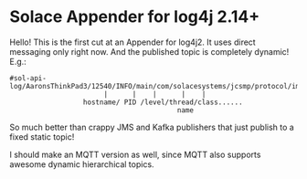 # Solace Appender for log4j 2.14+

Hello!  This is the first cut at an Appender for log4j2.  It uses direct messaging only right now.  And the published topic is completely dynamic!  E.g.:

```
#sol-api-log/AaronsThinkPad3/12540/INFO/main/com/solacesystems/jcsmp/protocol/impl/TcpClientChannel
                       |      |    |      |    |
                  hostname/ PID /level/thread/class......
                                         name
```

So much better than crappy JMS and Kafka publishers that just publish to a fixed static topic!

I should make an MQTT version as well, since MQTT also supports awesome dynamic hierarchical topics.





